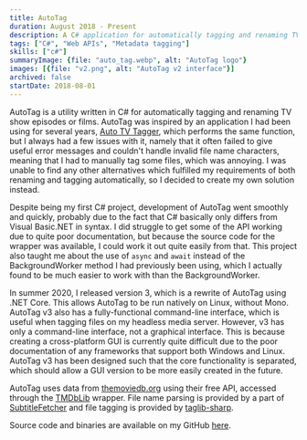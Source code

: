 ```yaml
---
title: AutoTag
duration: August 2018 - Present
description: A C# application for automatically tagging and renaming TV episodes and films based on the filename.
tags: ["C#", "Web APIs", "Metadata tagging"]
skills: ["c#"]
summaryImage: {file: "auto_tag.webp", alt: "AutoTag logo"}
images: [{file: "v2.png", alt: "AutoTag v2 interface"}]
archived: false
startDate: 2018-08-01
---
```


AutoTag is a utility written in C# for automatically tagging and renaming TV show episodes or films. AutoTag
was inspired by an application I had been using for several years,
[Auto TV Tagger](https://sourceforge.net/projects/autotvtagger/), which performs the
same function, but I always had a few issues with it, namely that it often failed to give useful
error messages and couldn't handle invalid file name characters, meaning that I had to manually tag
some files, which was annoying. I was unable to find any other alternatives which fulfilled my
requirements of both renaming and tagging automatically, so I decided to create my own solution
instead.

Despite being my first C# project, development of AutoTag went smoothly and quickly, probably due to
the fact that C# basically only differs from Visual Basic.NET in syntax. I did struggle to get some
of the API working due to quite poor documentation, but because the source code for the wrapper was
available, I could work it out quite easily from that. This project also taught me about the use of
<code>async</code> and <code>await</code> instead of the BackgroundWorker method I had previously
been using, which I actually found to be much easier to work with than the BackgroundWorker.

In summer 2020, I released version 3, which is a rewrite of AutoTag using .NET Core. This allows AutoTag to be
run natively on Linux, without Mono. AutoTag v3 also has a fully-functional command-line interface, which is
useful when tagging files on my headless media server. However, v3 has only a command-line interface, not a
graphical interface. This is because creating a cross-platform GUI is currently quite difficult due to the poor
documentation of any frameworks that support both Windows and Linux. AutoTag v3 has been designed such that
the core functionality is separated, which should allow a GUI version to be more easily created in the future.

AutoTag uses data from [themoviedb.org](https://www.themoviedb.org/) using their free API, accessed through the
[TMDbLib](https://github.com/LordMike/TMDbLib) wrapper. File name parsing is provided by a part of
[SubtitleFetcher](https://github.com/pheiberg/SubtitleFetcher) and file tagging is provided by
[taglib-sharp](https://github.com/mono/taglib-sharp).

Source code and binaries are available on my GitHub [here](https://github.com/jamerst/AutoTag).